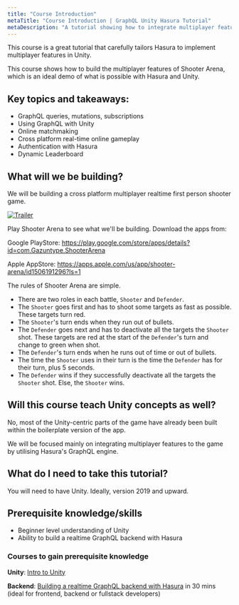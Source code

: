 ```yaml
---
title: "Course Introduction"
metaTitle: "Course Introduction | GraphQL Unity Hasura Tutorial"
metaDescription: "A tutorial showing how to integrate multiplayer features in Unity games using Hasura GraphQL"
---
```


This course is a great tutorial that carefully tailors Hasura to implement multiplayer features in Unity.

This course shows how to build the multiplayer features of Shooter Arena, which is an ideal demo of what is possible with Hasura and Unity. 

## Key topics and takeaways:
- GraphQL queries, mutations, subscriptions
- Using GraphQL with Unity
- Online matchmaking
- Cross platform real-time online gameplay
- Authentication with Hasura
- Dynamic Leaderboard 

## What will we be building?
We will be building a cross platform multiplayer realtime first person shooter game.

[![Trailer](https://graphql-engine-cdn.hasura.io/learn-hasura/assets/graphql-unity/matchmaking/trailer.png)](https://youtu.be/XO2RXRnmX-k)

Play Shooter Arena to see what we'll be building. Download the apps from:

Google PlayStore: https://play.google.com/store/apps/details?id=com.Gazuntype.ShooterArena

Apple AppStore: https://apps.apple.com/us/app/shooter-arena/id1506191296?ls=1

The rules of Shooter Arena are simple. 

- There are two roles in each battle, `Shooter` and `Defender`.
- The `Shooter` goes first and has to shoot some targets as fast as possible. These targets turn red.
- The `Shooter`'s turn ends when they run out of bullets.
- The `Defender` goes next and has to deactivate all the targets the `Shooter` shot. These targets are red at the start of the `Defender`'s turn and change to green when shot.
- The `Defender`'s turn ends when he runs out of time or out of bullets.
- The time the `Shooter` uses in their turn is the time the `Defender` has for their turn, plus 5 seconds.
- The `Defender` wins if they successfully deactivate all the targets the `Shooter` shot. Else, the `Shooter` wins.

## Will this course teach Unity concepts as well?
No, most of the Unity-centric parts of the game have already been built within the boilerplate version of the app.

We will be focused mainly on integrating multiplayer features to the game by utilising Hasura's GraphQL engine.

## What do I need to take this tutorial?
You will need to have Unity. Ideally, version 2019 and upward. 

## Prerequisite knowledge/skills
- Beginner level understanding of Unity
- Ability to build a realtime GraphQL backend with Hasura

### Courses to gain prerequisite knowledge
**Unity**: [Intro to Unity](https://learn.unity.com/)

**Backend**: [Building a realtime GraphQL backend with Hasura](https://hasura.io/learn/graphql/hasura/introduction/) in 30 mins (ideal for frontend, backend or fullstack developers)
